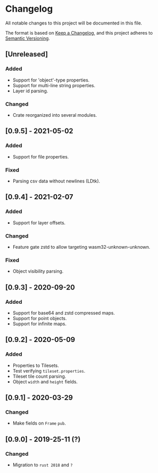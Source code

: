 # Changelog

All notable changes to this project will be documented in this file.

The format is based on [Keep a Changelog](https://keepachangelog.com/en/1.0.0/),
and this project adheres to [Semantic Versioning](https://semver.org/spec/v2.0.0.html).

## [Unreleased]

### Added

- Support for 'object'-type properties.
- Support for multi-line string properties.
- Layer id parsing.

### Changed

- Crate reorganized into several modules.

## [0.9.5] - 2021-05-02

### Added

- Support for file properties.

### Fixed

- Parsing csv data without newlines (LDtk).

## [0.9.4] - 2021-02-07

### Added

- Support for layer offsets.

### Changed

- Feature gate zstd to allow targeting wasm32-unknown-unknown.

### Fixed

- Object visibility parsing.

## [0.9.3] - 2020-09-20

### Added

- Support for base64 and zstd compressed maps.
- Support for point objects.
- Support for infinite maps.

## [0.9.2] - 2020-05-09

### Added

- Properties to Tilesets.
- Test verifying `tileset.properties`.
- Tileset tile count parsing.
- Object `width` and `height` fields.

## [0.9.1] - 2020-03-29

### Changed
- Make fields on `Frame` `pub`.

## [0.9.0] - 2019-25-11 (?)

### Changed
- Migration to `rust 2018` and `?`